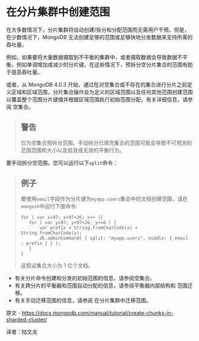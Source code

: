 # 在分片集群中创建范围

在大多数情况下，分片集群将自动创建/拆分和分配范围而无需用户干预。但是，在少数情况下，MongoDB 无法创建足够的范围或足够快地分发数据来支持所需的吞吐量。

例如，如果要将大量数据摄取到不平衡的集群中，或者摄取数据会导致数据不平衡，例如单调增加或减少的分片键。在这些情况下，预拆分空分片集合的范围有助于提高吞吐量。

或者，从 MongoDB 4.0.3 开始，通过在对空集合或不存在的集合进行分片之前定义区域和区域范围，分片集合操作会为定义的区域范围以及任何其他范围创建范围以覆盖整个范围分片键值并根据区域范围执行初始范围分配。有关详细信息，请参阅 空集合。

>## 警告
>
>仅为空集合预拆分范围。手动拆分已填充集合的范围可能会导致不可预测的范围范围和大小以及低效或无效的平衡行为。

要手动拆分空范围，您可以运行以下`split`命令：

>## 例子
>
>要使用`email`字段作为分片键为`myapp.users`集合中的文档创建范围，请在`mongosh`中运行下面命令:
>
>```shell
>for ( var x=97; x<97+26; x++ ){
>    for ( var y=97; y<97+26; y+=6 ) {
>        var prefix = String.fromCharCode(x) + String.fromCharCode(y);
>        db.adminCommand( { split: "myapp.users", middle: { email : prefix } } );
>    }
>}
>```
>
>这假设集合大小为 1 亿个文档。



- 有关分片命令创建和分发的初始范围的信息，请参阅空集合。
- 有关跨分片的平衡器和范围自动分配的信息，请参阅平衡器内部结构和 范围迁移。
- 有关手动迁移范围的信息，请参阅 在分片集群中迁移范围。



原文 - https://docs.mongodb.com/manual/tutorial/create-chunks-in-sharded-cluster/

译者：陆文龙
